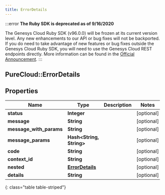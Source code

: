 ```yaml
---
title: ErrorDetails
---
```


:::error
**The Ruby SDK is deprecated as of 9/16/2020**

The Genesys Cloud Ruby SDK (v96.0.0) will be frozen at its current version level. Any new enhancements to our API or bug fixes will not be backported. If you do need to take advantage of new features or bug fixes outside the Genesys Cloud Ruby SDK, you will need to use the Genesys Cloud REST endpoints directly. More information can be found in the [Official Announcement](https://developer.mypurecloud.com/forum/t/announcement-genesys-cloud-ruby-sdk-end-of-life/8850).
:::


## PureCloud::ErrorDetails

## Properties

|Name | Type | Description | Notes|
|------------ | ------------- | ------------- | -------------|
| **status** | **Integer** |  | [optional] |
| **message** | **String** |  | [optional] |
| **message_with_params** | **String** |  | [optional] |
| **message_params** | **Hash&lt;String, String&gt;** |  | [optional] |
| **code** | **String** |  | [optional] |
| **context_id** | **String** |  | [optional] |
| **nested** | [**ErrorDetails**](ErrorDetails.html) |  | [optional] |
| **details** | **String** |  | [optional] |
{: class="table table-striped"}


